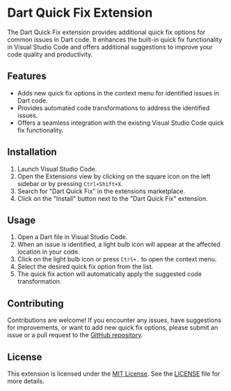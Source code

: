 # Dart Quick Fix Extension

The Dart Quick Fix extension provides additional quick fix options for common issues in Dart code. It enhances the built-in quick fix functionality in Visual Studio Code and offers additional suggestions to improve your code quality and productivity.

## Features

- Adds new quick fix options in the context menu for identified issues in Dart code.
- Provides automated code transformations to address the identified issues.
- Offers a seamless integration with the existing Visual Studio Code quick fix functionality.

## Installation

1. Launch Visual Studio Code.
2. Open the Extensions view by clicking on the square icon on the left sidebar or by pressing `Ctrl+Shift+X`.
3. Search for "Dart Quick Fix" in the extensions marketplace.
4. Click on the "Install" button next to the "Dart Quick Fix" extension.

## Usage

1. Open a Dart file in Visual Studio Code.
2. When an issue is identified, a light bulb icon will appear at the affected location in your code.
3. Click on the light bulb icon or press `Ctrl+.` to open the context menu.
4. Select the desired quick fix option from the list.
5. The quick fix action will automatically apply the suggested code transformation.

## Contributing

Contributions are welcome! If you encounter any issues, have suggestions for improvements, or want to add new quick fix options, please submit an issue or a pull request to the [GitHub repository](https://github.com/your-repo).

## License

This extension is licensed under the [MIT License](https://opensource.org/licenses/MIT). See the [LICENSE](./LICENSE) file for more details.
